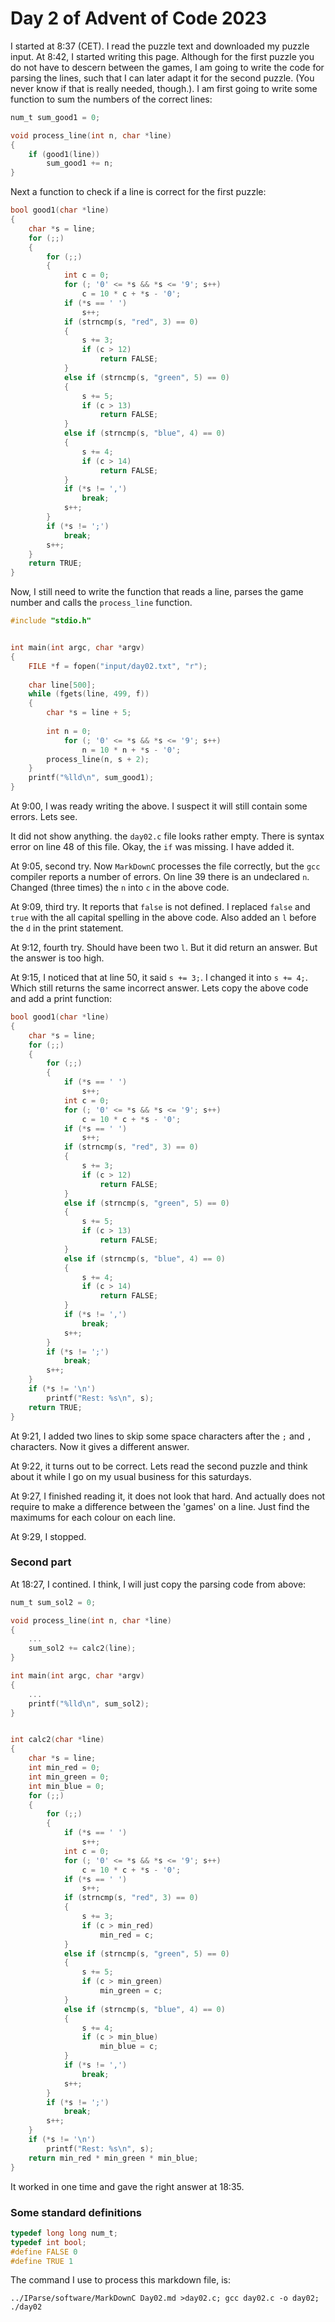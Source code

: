 # Day 2 of Advent of Code 2023

I started at 8:37 (CET). I read the puzzle text and downloaded my
puzzle input. At 8:42, I started writing this page. Although for
the first puzzle you do not have to descern between the games, I
am going to write the code for parsing the lines, such that I can
later adapt it for the second puzzle. (You never know if that is
really needed, though.). I am first going to write some function
to sum the numbers of the correct lines:

```c
num_t sum_good1 = 0;

void process_line(int n, char *line)
{
	if (good1(line))
		sum_good1 += n;
}
```

Next a function to check if a line is correct for the first puzzle:

```c
bool good1(char *line)
{
	char *s = line;
	for (;;)
	{
		for (;;)
		{
			int c = 0;
			for (; '0' <= *s && *s <= '9'; s++)
				c = 10 * c + *s - '0';
			if (*s == ' ')
				s++;
			if (strncmp(s, "red", 3) == 0)
			{
				s += 3;
				if (c > 12)
					return FALSE;
			}
			else if (strncmp(s, "green", 5) == 0)
			{
				s += 5;
				if (c > 13)
					return FALSE;
			}
			else if (strncmp(s, "blue", 4) == 0)
			{
				s += 4;
				if (c > 14)
					return FALSE;
			}
			if (*s != ',')
				break;
			s++;
		}
		if (*s != ';')
			break;
		s++;
	}
	return TRUE;
}
```

Now, I still need to write the function that reads a line, parses the game number
and calls the `process_line` function.

```c
#include "stdio.h"


int main(int argc, char *argv)
{
	FILE *f = fopen("input/day02.txt", "r");
	
	char line[500];
	while (fgets(line, 499, f))
	{
		char *s = line + 5;
		
		int n = 0;	
			for (; '0' <= *s && *s <= '9'; s++)
				n = 10 * n + *s - '0';
		process_line(n, s + 2);
	}
	printf("%lld\n", sum_good1);
}
```

At 9:00, I was ready writing the above. I suspect it will still contain some
errors. Lets see.

It did not show anything. the `day02.c` file looks rather empty. There is syntax
error on line 48 of this file. Okay, the `if` was missing. I have added it.

At 9:05, second try. Now `MarkDownC` processes the file correctly, but the
`gcc` compiler reports a number of errors. On line 39 there is an undeclared `n`.
Changed (three times) the `n` into `c` in the above code.

At 9:09, third try. It reports that `false` is not defined. I replaced `false`
and `true` with the all capital spelling in the above code. Also added an `l`
before the `d` in the print statement.

At 9:12, fourth try. Should have been two `l`. But it did return an answer.
But the answer is too high.

At 9:15, I noticed that at line 50, it said `s += 3;`. I changed it into `s += 4;`.
Which still returns the same incorrect answer. Lets copy the above code and add
a print function:

```c
bool good1(char *line)
{
	char *s = line;
	for (;;)
	{
		for (;;)
		{
			if (*s == ' ')
				s++;
			int c = 0;
			for (; '0' <= *s && *s <= '9'; s++)
				c = 10 * c + *s - '0';
			if (*s == ' ')
				s++;
			if (strncmp(s, "red", 3) == 0)
			{
				s += 3;
				if (c > 12)
					return FALSE;
			}
			else if (strncmp(s, "green", 5) == 0)
			{
				s += 5;
				if (c > 13)
					return FALSE;
			}
			else if (strncmp(s, "blue", 4) == 0)
			{
				s += 4;
				if (c > 14)
					return FALSE;
			}
			if (*s != ',')
				break;
			s++;
		}
		if (*s != ';')
			break;
		s++;
	}
	if (*s != '\n')
		printf("Rest: %s\n", s);
	return TRUE;
}
```

At 9:21, I added two lines to skip some space characters after
the `;` and `,` characters. Now it gives a different answer.

At 9:22, it turns out to be correct. Lets read the second puzzle
and think about it while I go on my usual business for this
saturdays.

At 9:27, I finished reading it, it does not look that hard. And
actually does not require to make a difference between the 'games'
on a line. Just find the maximums for each colour on each line.

At 9:29, I stopped.

### Second part

At 18:27, I contined. I think, I will just copy the parsing code
from above:
```c
num_t sum_sol2 = 0;

void process_line(int n, char *line)
{
	...
	sum_sol2 += calc2(line);
}

int main(int argc, char *argv)
{
	...
	printf("%lld\n", sum_sol2);
}


int calc2(char *line)
{
	char *s = line;
	int min_red = 0;
	int min_green = 0;
	int min_blue = 0;
	for (;;)
	{
		for (;;)
		{
			if (*s == ' ')
				s++;
			int c = 0;
			for (; '0' <= *s && *s <= '9'; s++)
				c = 10 * c + *s - '0';
			if (*s == ' ')
				s++;
			if (strncmp(s, "red", 3) == 0)
			{
				s += 3;
				if (c > min_red)
					min_red = c;
			}
			else if (strncmp(s, "green", 5) == 0)
			{
				s += 5;
				if (c > min_green)
					min_green = c;
			}
			else if (strncmp(s, "blue", 4) == 0)
			{
				s += 4;
				if (c > min_blue)
					min_blue = c;
			}
			if (*s != ',')
				break;
			s++;
		}
		if (*s != ';')
			break;
		s++;
	}
	if (*s != '\n')
		printf("Rest: %s\n", s);
	return min_red * min_green * min_blue;
}

```

It worked in one time and gave the right answer at 18:35.
 

### Some standard definitions

```c
typedef long long num_t;
typedef int bool;
#define FALSE 0
#define TRUE 1
```

The command I use to process this markdown file, is:
```
../IParse/software/MarkDownC Day02.md >day02.c; gcc day02.c -o day02; ./day02
```
